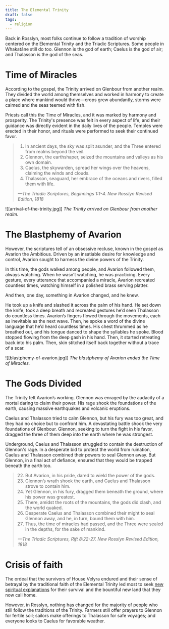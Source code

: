 ```yaml
---
title: The Elemental Trinity
draft: false
tags:
  - religion
---
```

Back in Rosslyn, most folks continue to follow a tradition of worship centered on the Elemental Trinity and the Triadic Scriptures. Some people in Whakatāne still do too. Glennon is the god of earth; Caelus is the god of air; and Thalasson is the god of the seas. 
# Time of Miracles
According to the gospel, the Trinity arrived on Glenbour from another realm. They divided the world among themselves and worked in harmony to create a place where mankind would thrive—crops grew abundantly, storms were calmed and the seas teemed with fish. 

Priests call this the Time of Miracles, and it was marked by harmony and prosperity. The Trinity's presence was felt in every aspect of life, and their guidance was directly evident in the daily lives of the people. Temples were erected in their honor, and rituals were performed to seek their continued favor.

> 1. In ancient days, the sky was split asunder, and the Three entered from realms beyond the veil.
> 2. Glennon, the earthshaper, seized the mountains and valleys as his own domain. 
> 3. Caelus, the skywarden, spread her wings over the heavens, claiming the winds and clouds. 
> 4. Thalasson, seaguard, her embrace of the oceans and rivers, filled them with life.
> 
> 	*—The Triadic Scriptures, Beginnings 1:1-4. New Rosslyn Revised Edition, 1818*

![[arrival-of-the-trinity.jpg]]
*The Trinity arrived on Glenbour from another realm.* 

# The Blastphemy of Avarion
However, the scriptures tell of an obsessive recluse, known in the gospel as Avarion the Ambitious. Driven by an insatiable desire for knowledge and control, Avarion sought to harness the divine powers of the Trinity.

In this time, the gods walked among people, and Avarion followed them, always watching. When he wasn’t watching, he was practicing. Every gesture, every utterance that accompanied a miracle, Avarion recreated countless times, watching himself in a polished brass serving platter.

And then, one day, something in Avarion changed, and he knew. 

He took up a knife and slashed it across the palm of his hand. He set down the knife, took a deep breath and recreated gestures he’d seen Thalasson do countless times. Avarion’s fingers flowed through the movements, each as inevitable as the next wave. Then, he spoke a word of the divine language that he’d heard countless times. His chest thrummed as he breathed out, and his tongue danced to shape the syllables he spoke. Blood stopped flowing from the deep gash in his hand. Then, it started retreating back into his palm. Then, skin stitched itself back together without a trace of a scar.

![[blastphemy-of-avarion.jpg]]
*The blastphemy of Avarion ended the Time of Miracles.*
# The Gods Divided
The Trinity felt Avarion’s working. Glennon was enraged by the audacity of a mortal daring to claim their power. His rage shook the foundations of the earth, causing massive earthquakes and volcanic eruptions.

Caelus and Thalasson tried to calm Glennon, but his fury was too great, and they had no choice but to confront him. A devastating battle shook the very foundations of Glenbour. Glennon, seeking to turn the fight in his favor, dragged the three of them deep into the earth where he was strongest.

Underground, Caelus and Thalasson struggled to contain the destruction of Glennon's rage. In a desperate bid to protect the world from ruination, Caelus and Thalasson combined their powers to seal Glennon away. But Glennon, in a final act of defiance, ensured that they would be trapped beneath the earth too.

> 22. But Avarion, in his pride, dared to wield the power of the gods. 
> 23. Glennon’s wrath shook the earth, and Caelus and Thalasson strove to contain him. 
> 24. Yet Glennon, in his fury, dragged them beneath the ground, where his power was greatest. 
> 25. There, amidst the roots of the mountains, the gods did clash, and the world quaked. 
> 26. Desperate Caelus and Thalasson combined their might to seal Glennon away, and he, in turn, bound them with him. 
> 27. Thus, the time of miracles had passed, and the Three were sealed in the depths, for the sake of mankind.
> 
> 	*—The Triadic Scriptures, Rift 8:22-27. New Rosslyn Revised Edition, 1818*
# Crisis of faith
The ordeal that the survivors of House Velyra endured and their sense of betrayal by the traditional faith of the Elemental Trinity led most to seek [new spiritual explanations](new-spiritualism.md) for their survival and the bountiful new land that they now call home.

However, in Rosslyn, nothing has changed for the majority of people who still follow the traditions of the Trinity. Farmers still offer prayers to Glennon for fertile soil; sailors make offerings to Thalasson for safe voyages; and everyone looks to Caelus for favorable weather.